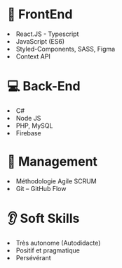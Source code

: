 <h1>🎨 FrontEnd</h1>
<li>React.JS - Typescript</li>
<li>JavaScript (ES6)</li>
<li>Styled-Components, SASS, Figma</li>
<li>Context API</li>

<h1>💻 Back-End</h1>
<li>C#</li>
<li>Node JS </li>
<li>PHP, MySQL</li>
<li>Firebase</li>

<h1>🙌 Management</h1>
<li>Méthodologie Agile SCRUM</li>
<li>Git – GitHub Flow</li>

<h1>👂 Soft Skills</h1>
<li>Très autonome (Autodidacte)</li>
<li>Positif et pragmatique</li>
<li>Persévérant</li>
